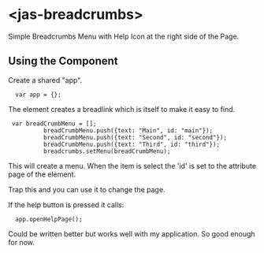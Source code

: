 # \<jas-breadcrumbs\>

Simple Breadcrumbs Menu with Help Icon at the right side of the Page.

## Using the Component

Create a shared "app".


```
  var app = {};
```

The element creates a breadlink which is itself to make it easy to find.

```
 var breadCrumbMenu = [];
          breadCrumbMenu.push({text: "Main", id: "main"});
          breadCrumbMenu.push({text: "Second", id: "second"});
          breadCrumbMenu.push({text: "Third", id: "third"});
          breadcrumbs.setMenu(breadCrumbMenu);

```

This will create a menu.  When the item is select the 'id' is set to the attribute page of the element.

Trap this and you can use it to change the page.

If the help button is pressed it calls:

```
  app.openHelpPage();
````

Could be written better but works well with my application.  So good enough for now.